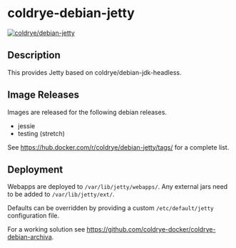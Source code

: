 # coldrye-debian-jetty

[![coldrye/debian-jetty](http://dockeri.co/image/coldrye/debian-jetty)](https://hub.docker.com/r/coldrye/debian-jetty/)


## Description

This provides Jetty based on coldrye/debian-jdk-headless.


## Image Releases

Images are released for the following debian releases.

- jessie
- testing (stretch)

See https://hub.docker.com/r/coldrye/debian-jetty/tags/ for a complete list.


## Deployment

Webapps are deployed to ``/var/lib/jetty/webapps/``. Any external jars need to be added to ``/var/lib/jetty/ext/``.

Defaults can be overridden by providing a custom ``/etc/default/jetty`` configuration file.

For a working solution see https://github.com/coldrye-docker/coldrye-debian-archiva.

